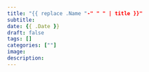 ```yaml
---
title: "{{ replace .Name "-" " " | title }}"
subtitle: 
date: {{ .Date }}
draft: false
tags: []
categories: [""]
image: 
description: 
---
```

<!-- 
![](https://mogeko.github.io/blog-images/r/{{ replace .Name "-" " " | title }}/)
{{< spoiler >}}{{< /spoiler >}}
&emsp;&emsp;
 -->
